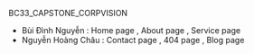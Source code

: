  BC33_CAPSTONE_CORPVISION
 - Bùi Đình Nguyễn : Home page , About page , Service page 
 - Nguyễn Hoàng Châu : Contact page , 404 page , Blog page
